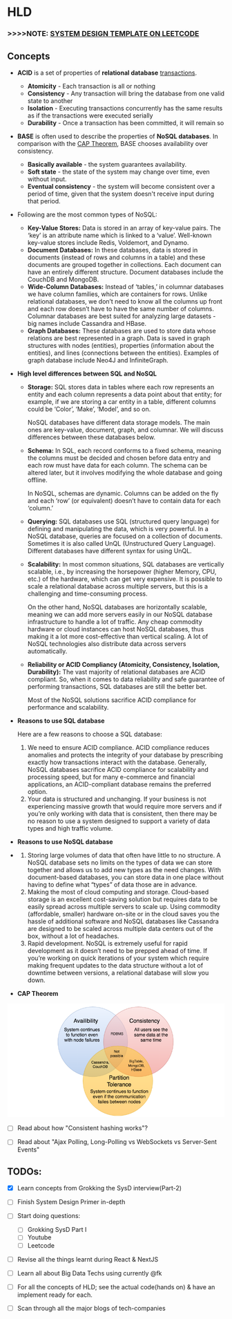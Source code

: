 # HLD

### &gt;&gt;&gt;&gt;NOTE: [SYSTEM DESIGN TEMPLATE ON LEETCODE](https://leetcode.com/discuss/career/229177/My-System-Design-Template)

## Concepts

* **ACID** is a set of properties of **relational database** [transactions](https://en.wikipedia.org/wiki/Database_transaction).
  * **Atomicity** - Each transaction is all or nothing
  * **Consistency** - Any transaction will bring the database from one valid state to another
  * **Isolation** - Executing transactions concurrently has the same results as if the transactions were executed serially
  * **Durability** - Once a transaction has been committed, it will remain so
* **BASE** is often used to describe the properties of **NoSQL databases**. In comparison with the [CAP Theorem](https://github.com/donnemartin/system-design-primer#cap-theorem), BASE chooses availability over consistency.
  * **Basically available** - the system guarantees availability.
  * **Soft state** - the state of the system may change over time, even without input.
  * **Eventual consistency** - the system will become consistent over a period of time, given that the system doesn't receive input during that period.
* Following are the most common types of NoSQL:
  * **Key-Value Stores:** Data is stored in an array of key-value pairs. The ‘key’ is an attribute name which is linked to a ‘value’. Well-known key-value stores include Redis, Voldemort, and Dynamo.
  * **Document Databases:** In these databases, data is stored in documents \(instead of rows and columns in a table\) and these documents are grouped together in collections. Each document can have an entirely different structure. Document databases include the CouchDB and MongoDB.
  * **Wide-Column Databases:** Instead of ‘tables,’ in columnar databases we have column families, which are containers for rows. Unlike relational databases, we don’t need to know all the columns up front and each row doesn’t have to have the same number of columns. Columnar databases are best suited for analyzing large datasets - big names include Cassandra and HBase.
  * **Graph Databases:** These databases are used to store data whose relations are best represented in a graph. Data is saved in graph structures with nodes \(entities\), properties \(information about the entities\), and lines \(connections between the entities\). Examples of graph database include Neo4J and InfiniteGraph.
* **High level differences between SQL and NoSQL**
  * **Storage:** SQL stores data in tables where each row represents an entity and each column represents a data point about that entity; for example, if we are storing a car entity in a table, different columns could be ‘Color’, ‘Make’, ‘Model’, and so on.

    NoSQL databases have different data storage models. The main ones are key-value, document, graph, and columnar. We will discuss differences between these databases below.

  * **Schema:** In SQL, each record conforms to a fixed schema, meaning the columns must be decided and chosen before data entry and each row must have data for each column. The schema can be altered later, but it involves modifying the whole database and going offline.

    In NoSQL, schemas are dynamic. Columns can be added on the fly and each ‘row’ \(or equivalent\) doesn’t have to contain data for each ‘column.’

  * **Querying:** SQL databases use SQL \(structured query language\) for defining and manipulating the data, which is very powerful. In a NoSQL database, queries are focused on a collection of documents. Sometimes it is also called UnQL \(Unstructured Query Language\). Different databases have different syntax for using UnQL.
  * **Scalability:** In most common situations, SQL databases are vertically scalable, i.e., by increasing the horsepower \(higher Memory, CPU, etc.\) of the hardware, which can get very expensive. It is possible to scale a relational database across multiple servers, but this is a challenging and time-consuming process.

    On the other hand, NoSQL databases are horizontally scalable, meaning we can add more servers easily in our NoSQL database infrastructure to handle a lot of traffic. Any cheap commodity hardware or cloud instances can host NoSQL databases, thus making it a lot more cost-effective than vertical scaling. A lot of NoSQL technologies also distribute data across servers automatically.

  * **Reliability or ACID Compliancy \(Atomicity, Consistency, Isolation, Durability\):** The vast majority of relational databases are ACID compliant. So, when it comes to data reliability and safe guarantee of performing transactions, SQL databases are still the better bet.

    Most of the NoSQL solutions sacrifice ACID compliance for performance and scalability.
* **Reasons to use SQL database**

  Here are a few reasons to choose a SQL database:

  1. We need to ensure ACID compliance. ACID compliance reduces anomalies and protects the integrity of your database by prescribing exactly how transactions interact with the database. Generally, NoSQL databases sacrifice ACID compliance for scalability and processing speed, but for many e-commerce and financial applications, an ACID-compliant database remains the preferred option.
  2. Your data is structured and unchanging. If your business is not experiencing massive growth that would require more servers and if you’re only working with data that is consistent, then there may be no reason to use a system designed to support a variety of data types and high traffic volume.

* **Reasons to use NoSQL database**
* 1. Storing large volumes of data that often have little to no structure. A NoSQL database sets no limits on the types of data we can store together and allows us to add new types as the need changes. With document-based databases, you can store data in one place without having to define what “types” of data those are in advance.
  2. Making the most of cloud computing and storage. Cloud-based storage is an excellent cost-saving solution but requires data to be easily spread across multiple servers to scale up. Using commodity \(affordable, smaller\) hardware on-site or in the cloud saves you the hassle of additional software and NoSQL databases like Cassandra are designed to be scaled across multiple data centers out of the box, without a lot of headaches.
  3. Rapid development. NoSQL is extremely useful for rapid development as it doesn’t need to be prepped ahead of time. If you’re working on quick iterations of your system which require making frequent updates to the data structure without a lot of downtime between versions, a relational database will slow you down.
* **CAP Theorem**

![](../.gitbook/assets/cap_thm_pic.png)

* [ ] Read about how "Consistent hashing works"? 
* [ ] Read about "Ajax Polling, Long-Polling vs WebSockets vs Server-Sent Events"



## TODOs:

* [x] Learn concepts from Grokking the SysD interview\(Part-2\)
* [ ] Finish System Design Primer in-depth
* [ ] Start doing questions: 
  * [ ] Grokking SysD Part I 
  * [ ] Youtube
  * [ ] Leetcode
* [ ] Revise all the things learnt during React & NextJS
* [ ] Learn all about Big Data Techs using currently @fk
* [ ] For all the concepts of HLD; see the actual code\(hands on\) & have an implement ready for each.
* [ ] Scan through all the major blogs of tech-companies

